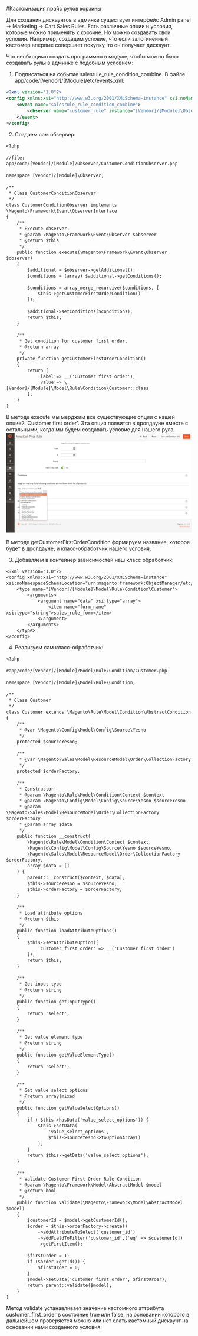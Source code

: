 #Кастомизация прайс рулов корзины

Для создания дискаунтов в админке существует интерфейс Admin panel -> Marketing -> Cart Sales Rules. Есть различные опции и условия, которые можно применять к корзине. Но можно создавать свои условия.
Например, создадим условие, что если залогиненный кастомер впервые совершает покупку, то он получает дискаунт.

Что необходимо создать программно в модуле, чтобы можно было создавать рулы в админке с подобным условием:

1. Подписаться на событие salesrule_rule_condition_combine. В файле app/code/[Vendor]/[Module]/etc/events.xml:
```xml
<?xml version="1.0"?>
<config xmlns:xsi="http://www.w3.org/2001/XMLSchema-instance" xsi:noNamespaceSchemaLocation="urn:magento:framework:Event/etc/events.xsd">
    <event name="salesrule_rule_condition_combine">
        <observer name="customer_rule" instance="[Vendor]/[Module]\Observer\CustomerConditionObserver" />
    </event>
</config>
```

2. Создаем сам обзервер:
```
<?php

//file: app/code/[Vendor]/[Module]/Observer/CustomerConditionObserver.php

namespace [Vendor]/[Module]\Observer;

/**
 * Class CustomerConditionObserver
 */
class CustomerConditionObserver implements \Magento\Framework\Event\ObserverInterface
{
    /**
     * Execute observer.
     * @param \Magento\Framework\Event\Observer $observer
     * @return $this
     */
    public function execute(\Magento\Framework\Event\Observer $observer)
    {
        $additional = $observer->getAdditional();
        $conditions = (array) $additional->getConditions();

        $conditions = array_merge_recursive($conditions, [
            $this->getCustomerFirstOrderCondition()
        ]);

        $additional->setConditions($conditions);
        return $this;
    }

    /**
     * Get condition for customer first order.
     * @return array
     */
    private function getCustomerFirstOrderCondition()
    {
        return [
            'label'=> __('Customer first order'),
            'value'=> \[Vendor]/[Module]\Model\Rule\Condition\Customer::class
        ];
    }
}
```

В методе execute мы мерджим все существующие опции с нашей опцией 'Customer first order'. Эта опция появится в дропдауне вместе с остальными, когда мы будем создавать условие для нашего рула.
![admin_dropdown](pictures/dropdown.png)

В методе getCustomerFirstOrderCondition формируем название, которое будет в дропдауне, и класс-обработчик нашего условия.

3. Добавляем в контейнер зависимостей наш класс обработчик:
```
<?xml version="1.0"?>
<config xmlns:xsi="http://www.w3.org/2001/XMLSchema-instance" xsi:noNamespaceSchemaLocation="urn:magento:framework:ObjectManager/etc/config.xsd">
    <type name="[Vendor]/[Module]\Model\Rule\Condition\Customer">
        <arguments>
            <argument name="data" xsi:type="array">
                <item name="form_name" xsi:type="string">sales_rule_form</item>
            </argument>
        </arguments>
    </type>
</config>
```

4. Реализуем сам класс-обработчик:
```
<?php

#app/code/[Vendor]/[Module]/Model/Rule/Condition/Customer.php

namespace [Vendor]/[Module]\Model\Rule\Condition;

/**
 * Class Customer
 */
class Customer extends \Magento\Rule\Model\Condition\AbstractCondition
{
    /**
     * @var \Magento\Config\Model\Config\Source\Yesno
     */
    protected $sourceYesno;

    /**
     * @var \Magento\Sales\Model\ResourceModel\Order\CollectionFactory
     */
    protected $orderFactory;

    /**
     * Constructor
     * @param \Magento\Rule\Model\Condition\Context $context
     * @param \Magento\Config\Model\Config\Source\Yesno $sourceYesno
     * @param \Magento\Sales\Model\ResourceModel\Order\CollectionFactory $orderFactory
     * @param array $data
     */
    public function __construct(
        \Magento\Rule\Model\Condition\Context $context,
        \Magento\Config\Model\Config\Source\Yesno $sourceYesno,
        \Magento\Sales\Model\ResourceModel\Order\CollectionFactory $orderFactory,
        array $data = []
    ) {
        parent::__construct($context, $data);
        $this->sourceYesno = $sourceYesno;
        $this->orderFactory = $orderFactory;
    }

    /**
     * Load attribute options
     * @return $this
     */
    public function loadAttributeOptions()
    {
        $this->setAttributeOption([
            'customer_first_order' => __('Customer first order')
        ]);
        return $this;
    }

    /**
     * Get input type
     * @return string
     */
    public function getInputType()
    {
        return 'select';
    }

    /**
     * Get value element type
     * @return string
     */
    public function getValueElementType()
    {
        return 'select';
    }

    /**
     * Get value select options
     * @return array|mixed
     */
    public function getValueSelectOptions()
    {
        if (!$this->hasData('value_select_options')) {
            $this->setData(
                'value_select_options',
                $this->sourceYesno->toOptionArray()
            );
        }
        return $this->getData('value_select_options');
    }

    /**
     * Validate Customer First Order Rule Condition
     * @param \Magento\Framework\Model\AbstractModel $model
     * @return bool
     */
    public function validate(\Magento\Framework\Model\AbstractModel $model)
    {
        $customerId = $model->getCustomerId();
        $order = $this->orderFactory->create()
            ->addAttributeToSelect('customer_id')
            ->addFieldToFilter('customer_id',['eq' => $customerId])
            ->getFirstItem();

        $firstOrder = 1;
        if ($order->getId()) {
            $firstOrder = 0;
        }
        $model->setData('customer_first_order', $firstOrder);
        return parent::validate($model);
    }
}
```

Метод validate устанавливает значение кастомного аттрибута customer_first_order в состояние true или false, на основании
которого в дальнейшем проверяется можно или нет елать кастомный дискаунт на основании нами созданного условия.